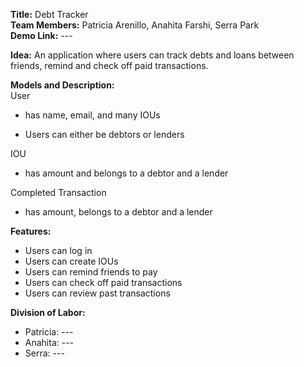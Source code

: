 ​**Title:** Debt Tracker  
​**Team Members:** Patricia Arenillo, Anahita Farshi, Serra Park  
​**Demo Link:** ---  

​**Idea:** An application where users can track debts and loans between friends, remind and check off paid transactions.

​**Models and Description:**  
User  
- has name, email, and many IOUs  

- Users can either be debtors or lenders  

IOU
- has amount and belongs to a debtor and a lender
  
Completed Transaction
- has amount, belongs to a debtor and a lender
  
**Features:**
- Users can log in
- Users can create IOUs
- Users can remind friends to pay
- Users can check off paid transactions
- Users can review past transactions
  
**Division​ ​of​ ​Labor:**
- Patricia: ---
- Anahita: ---
- Serra: ---

